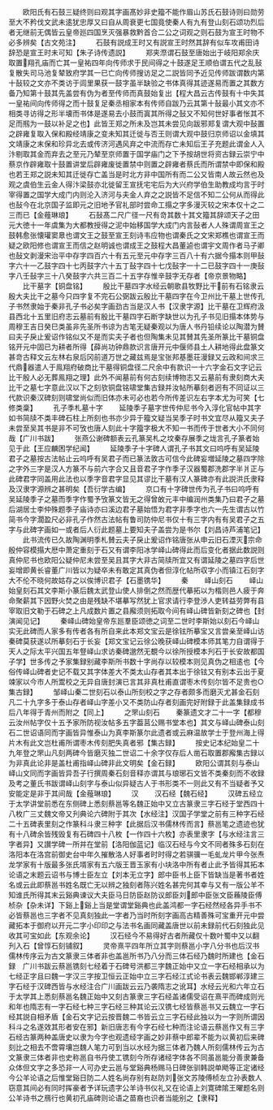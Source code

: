 <!-- { "loadSidebar": true } -->
　　欧阳氏有石鼓三疑终则曰观其字画髙妙非史籀不能作眉山苏氏石鼓诗则曰勋劳至大不矜伐文武未逺犹忠厚又曰自从周衰更七国竟使秦人有九有登山刻石颂功烈后者无继前无偶皆云皇帝廵四国烹灭强暴救黔首合二公之词观之则石鼓为宣王时物不必多辨矣【古文苑注】
　　石鼓有説成王时又有説宣王时然其辞有似车攻甫田诗辞恐是宣王时未可知【朱子诗传遗説】
　　郑夹漈谓石鼓至唐始出于岐阳郑余庆取置翔孔庙而亡其一皇祐四年向传师求于民间得之十鼓遂足王顺伯谓五代之乱鼔复散失司马池复辇致府学其一已亡向传师搜访足之二説皆同予近见传师跋谓数内第十鼔较之文亦不类访于闾里果获一鼓字虽半缺验之书体真得其迹遂易而置之其数方备乃知第十鼓其先盖尝有伪为者至传师而真鼓始复出【程大昌云古传鼓有十中失其一皇祐间向传师得之而十鼓复足秦丞相家本有传师自跋乃云其第十鼔最小其文亦不相类寻访得之形半壊而书体是遂易去小鼓而寘其所得之鼔又不知何世好事者怅其不足而剏为一鼓以补足之也】此皆王郑之所未及岂其未尝见向跋邪郑复谓大观中鼔置之辟雍复取入保和殿经靖康之变未知其迁徙与否王则谓大观中鼓归京师诏以金填其文靖康之末保和珍异北去或传济河遇风弃之中流而存亡未知后王子充题此谓金人入汴剔取其金而弃去之至元乃辇至京师置于国学庙门之下予按胡世将资古録云崇宁中蔡京作辟雍取十鼓置讲堂后辟雍废徙置禁中则置之辟雍者蔡氏而所谓禁中即保和殿也若王郑之説未知其迁徙存亡盖当是时北方非中国所有而二公又皆南人故云然也及观之虞伯生云金人得汴梁鼓亦北徙留王宣抚宅宅后为大兴府学伯生助教成均言于时宰得置之国学大成门内则沦入济河与夫金人弃之之説皆不足信不知二公何从而得此也鼔今在北京国子监即元之旧地予官礼部时尝命工搨之字多漫灭较之宋本仅十之二三而已【金薤琳琅】
　　石鼔髙二尺广径一尺有竒其数十其文籀其辞颂天子之田元大徳十一年虞集为大都教授得之泥中始移国学大成门内言鼔者人人殊谓周宣王之鼓韩愈张懐瓘窦臮也谓文王之鼓至宣王刻诗韦应物也谓秦氏之文宋郑樵也谓宣王而疑之欧阳修也谓宣王而信之赵明诚也谓成王之鼓程大昌董逌也谓宇文周作者马子卿也鼔文剥漫宋治平中存字四百六十有五元至元中存字三百八十有六据今搨本则甲鼔字六十一乙鼓字四十七丙鼓字六十五丁鼔字四十七戊鼔字一十二已鼓字四十一庚鼔字八壬鼔字三十八癸鼓字六共三百二十五字存惟辛鼓字无存者【帝京景物略】
　　比干墓字【铜盘铭】
　　殷比干墓四字水经云朝歌县牧野比干前有石铭隶云殷大夫比干之墓今只四字复不完石公弼跋云殷比干墓四字在今卫州比干墓上世传孔子书然隶始于秦非孔子书必矣字画劲古当是汉人书【汉隶字源】比干墓在卫辉府汲县西北十五里旧府志云墓前有殷比干墓四字石断字缺世以为孔子书见旧搨本体势与周穆王吉日癸巳类虽非先圣所书谅为古笔无疑秦观以为唐人书丹铅续论以陶潜为賛曰夫子戾止爰诏作铭似又不是而实夫子者也但陶集未见其賛其先圣所篆比干墓铜盘铭开元中固已为耕者所得【薛尚功钟鼎款识言唐开元中偃师县土人耕地得此盘篆文甚竒古释文云左林右泉后冈前道万世之藏兹焉是宝张邦基墨荘漫録又云政和间求三代鼎器遣人于鳯翔府破商比干墓得铜盘径二尺余中有款识一十六字金石文字记云比干殷人必无葬鳯翔之理】此外不闻墓前有何古刻续博物志又云墓前有隶刻商大夫比干之墓七字意此汉以下之刻欤铜盘铭啸堂集古録并汝帖所摹刻者迥有不同证以三代款识秦汉碑刻则啸堂尚似而旧体亦未可必也若今所传差识左右字本尤为可笑【七修类稾】
　　孔子季札墓十字
　　延陵季子墓字世传仲尼书今入淳化官帖中其字如书简牍不类丰碑石柱上所刻也书亦少异于籀文疑当吴季子时书文宜尽从籀又夫子未尝至吴其书是非不可攷也唐人刻此十字籀字极大不知一书而传于世者大小不同何哉【广川书跋】
　　张燕公谢碑额表云孔篆吴札之坟秦存展季之垅言孔子篆者始见于此【王应麟困学纪闻】
　　延陵季子十字碑人谓孔子书其文曰呜呼有吴延陵君子之墓按古法帖止云呜呼有吴君子而已篆法敦古可信今此碑妄増延陵之墓四字除之字外三字是汉人方篆不与前六字合又且音君子字作季子汉器蜀郡洗郡字半爿正与此碑君字同盖用此法也以季字音君字显见其谬比干墓有汉人篆碑亦有此説洪氏隶释及汉隶字源辨之甚明矣【吾衍学古编】
　　京口有十字碑世传为孔子书曰呜呼有吴延陵季子之墓而季字作蜀予攷篆文皆无之得曾敀元丰中编润州类集乃曰君子之墓后湖居士李仲殊题季子庙诗亦曰溪边君子墓始悟为君字非季字也六一先生谓古以竹简书今字濶盈尺必非孔子作然古法帖有鲁司防仲尼书仅十有三字内有有吴君子之五字与此碑字画如一或者后人衍此题墓上要知夫子盖尝为是书尔【刘昌诗芦浦笔记】
　　此书流传已久故陶渊明季札賛云夫子戾止爰诏作铭唐张从申云旧石湮灭宗命殷仲容模搨大厯中萧定重刻于石又有谓李阳冰学峄山碑得此而后变化者据此数説则真仲尼书也欧阳公疑仲尼未尝至吴且其字大非古简牍所宜又有谓延陵之墓四字后世妄增即黄长睿董广川皆以为疑卒未有敢定其真伪者但淳化帖所収字小而镇江石刻字大不伦不晓何故姑存之以俟博识君子【石墨镌华】
　　秦
　　峄山刻石
　　峄山始皇刻石其文李斯小篆后魏太武登山使人排倒之然而歴代摹拓以为楷则邑人疲于奔命聚薪其下因野火焚之由是残缺不堪摹写然犹上官求请行李登渉人吏转益劳弊有县宰取旧文勒于石碑之上凡成数片置之县廨须则拓取今间有峄山碑皆新刻之碑也【封演闻见记】
　　秦峄山碑始皇帝东廵羣臣颂徳之词至二世时李斯始以刻石今峄山实无此碑而人家多有传者各有所自来此本郑文宝云是徐铉所摹宝又言尝亲至峄山访秦碑莫获遂以所摹刻石于长妄【郑文宝记云徐公晚获峄山碑模本师其笔力自谓得于天人之际太平兴国五年豋峄山求访秦碑邈然无覩今以徐所授模本刋石于长安故都国子学】世多传之予家集録别藏李斯所书数十字尚存以较模本则见真伪之相逺也【今俗传峄山碑者史记不载又其字体差大不类太山存者其本出于徐铉又有别本云出于夏竦家以今市人所鬻校之无异自唐封演已言其非真杜甫直谓枣木传刻尔皆不足贵也○集古録】
　　邹峄山秦二世刻石以泰山所刻校之字之存者颇多而磨灭尤甚金石刻凡二十九字多于泰山存者峄山字差小又不类防山存者刻画完好附録于此盖集録成书后八年得于青州而附之【同上】
　　之罘山刻石
　　秦篆遗文才二十一字【都穆云汝州帖字仅十五予家所防视汝帖多五字葢莒公赐书堂本也】其文与峄山碑泰山刻石二世诏语同而字画皆异惟泰山为真李斯篆尔此遗者或云麻温故学士于登州海上得片木有此文岂杜甫所谓枣木传刻肥失真者邪【集古録】
　　按史记本纪始皇二十九年登之罘山凡刻两碑今皆磨灭独二世诏二十余字仅存后人凿石取置郡廨集古録以为非真此论非是盖杜甫指峄山碑非此文明矣【金石録】
　　欧阳公谓其刻与泰山峄山文同而字画皆异吾子行撰周秦石刻音释亦谓其与琅琊石文皆不类秦刻而不收録及考之董氏书跋谓峄山刻字与泰山似异疑古人于书形类不一则此又有不当疑者予又安能定是非于其间哉【金薤琳琅】
　　汉
　　汉石经【魏石经】
　　汉碑五经立于太学讲堂前悉在东侧碑上悉刻蔡邕等名魏正始中又立古篆隶三字石经于堂西四十八枚广三丈魏文帝又刋典论六碑附于其次【水经注】汉国子学堂之前有三种字石经二十五碑表里刻之作篆科斗隶三种字【此据后汉书儒林传而言】蔡邕笔之遗迹也犹有十八碑余皆残毁复有石碑四十八枚【一作四十六枚】亦表里隶字【与水经注言三字者异】又讃学碑一所并在堂前【洛阳伽蓝记】临汉石经与今文不同者殊多石刻在洛阳本在洛宫前御史台中年久摧散洛人好事者时时得之若骐骥一毛虬龙片甲今张焘龙学家有十版最多张氏壻家有五六版王晋玉家有小块洛中所有者止此予皆得其拓本论语之末题云诏书与博士臣左立【刘本无立字】郎中臣书上臣下皆缺当是著书者姓名或云此即蔡邕书姓名既亡无以辨之独刻者陈兴姓名甚完何其幸与又有一版公羊不知谁氏所得其末云谿典谏议大夫臣马日防臣赵防议郎臣刘郎中臣张文臣蘓陵臣傅桢杂【杂未详】下谿上谿上当是堂谓堂谿典也此盖鸿都一字石经然经各异手书不必皆蔡邕也三字者不见真刻独此一字者乃当时所刻字画高古精善殊可宝重开元中尝藏拓本于御府以开元二字小印印之与法书名画同藏盖唐世以前未録前代石刻独此见收其可宝如此【东观余论】
　　汉石经今不易得好古者所藏仅十数叶蜀中又以翻刋入石【曾惇石刻铺叙】
　　灵帝熹平四年所立其字则蔡邕小字八分书也后汉书儒林传序云为古文篆隶三体者非也盖邕所书乃八分而三体石经乃魏时所建也【金石録　广川书跋云蔡邕镌刻七经着于石碑号洪都三字魏正始中又立一字石经相承以为七经正字且曰魏一字汉三字按卫恒云正始中立三字石经江式论书表云魏邯郸淳建三字石经于汉碑西皆与水经注合广川画跋云云乃袭隋志之讹耳】水经云光和六年立石于太学其上悉刻蔡邕名魏正始中又刻古篆隶三字石经盖诸儒受诏在熹平而碑成则光和年也隋志有一字石经七种三字石经三种其论云汉镌七经皆蔡邕书又云魏立一字石经其説自相矛盾【金石文字记云按晋魏二书皆云立三字石经此独以为一字则所谓因科斗之名遂效其形者安在邪】新旧唐志有今字石经七种而注论语云蔡邕作又有三字石经古篆两种盖唐史以隶为今字也观遗经字画之妙非蔡中郎辈不能为以黄初后来碑刻比之相去不啻霄壤岂魏人笔力可到当以水经为据三体者乃魏人所刻儒林传云为古文篆隶三体者非也史称邕自书丹使工镌刻今所存诸经字体各不同虽邕能分善隶兼备众体但文字之多恐非一人可办史云邕与堂谿典杨赐马日碑张驯韩説单飏等正定诸经今公羊论语之后惟堂谿日防二人姓名尚存别有赵防刘张文苏陵傅桢左立孙表数人窃意其间必有同时挥豪者予详玩遗字公羊诗书仪礼又在论语上刘寛碑隂王曜题名则公羊诗书之鴈行也黄初孔庙碑则论语之苗裔也识者当能别之【隶释】
